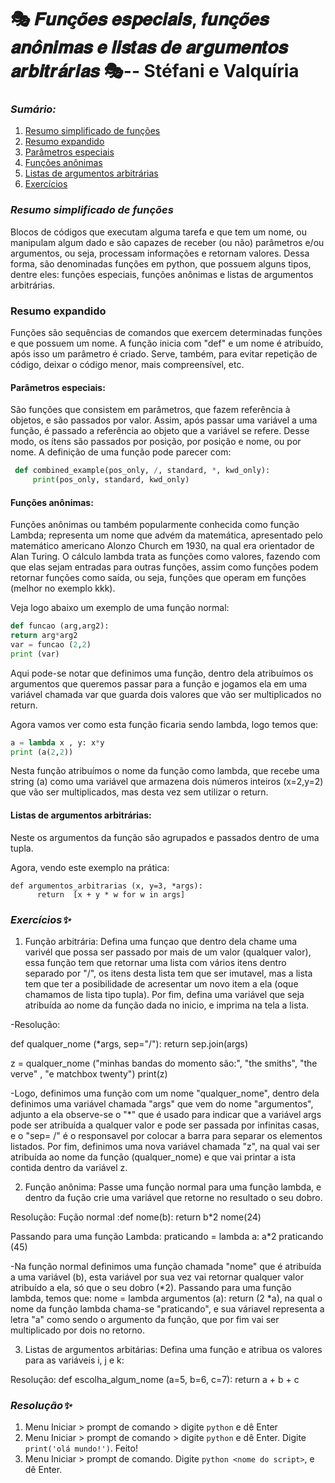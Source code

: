 # 🎭 𝑭𝒖𝒏𝒄̧𝒐̃𝒆𝒔 𝒆𝒔𝒑𝒆𝒄𝒊𝒂𝒊𝒔, 𝒇𝒖𝒏𝒄̧𝒐̃𝒆𝒔 𝒂𝒏𝒐̂𝒏𝒊𝒎𝒂𝒔 𝒆 𝒍𝒊𝒔𝒕𝒂𝒔 𝒅𝒆 𝒂𝒓𝒈𝒖𝒎𝒆𝒏𝒕𝒐𝒔 𝒂𝒓𝒃𝒊𝒕𝒓𝒂́𝒓𝒊𝒂𝒔  🎭-- Stéfani e Valquíria

### *Sumário:*
1. [Resumo simplificado de funções](#Resumo-simplificado-de-funções)
2. [Resumo expandido](#Resumo-expandido)
3. [Parâmetros especiais](#Parâmetros-especiais)
4. [Funções anônimas](#Funções-anônimas)
5. [Listas de argumentos arbitrárias](#Listas-de-argumentos-arbitrárias)
6. [Exercícios](#Exercícios)

### *Resumo simplificado de funções*

Blocos de códigos que executam alguma tarefa e que tem um nome, ou manipulam algum dado e são capazes de receber (ou não) parâmetros e/ou argumentos, ou seja, processam informações e retornam valores. Dessa forma, são denominadas funções em python, que possuem alguns tipos, dentre eles: funções especiais, funções anônimas e listas de argumentos arbitrárias. 


### Resumo expandido

Funções são sequências de comandos que exercem determinadas funções e que possuem um nome. A função inicia com "def" e um nome é atribuído, após isso um parâmetro é criado. Serve, também, para evitar repetição de código, deixar o código menor, mais compreensível, etc. 

#### Parâmetros especiais: 
São funções que consistem em parâmetros, que fazem referência à objetos, e são passados por valor. Assim, após passar uma variável a uma função, é passado a referência ao objeto que a variável se refere. Desse modo, os ítens são passados por posição, por posição e nome, ou por nome.
A definição de uma função pode parecer com:
```python
 def combined_example(pos_only, /, standard, *, kwd_only):
     print(pos_only, standard, kwd_only)
```

#### Funções anônimas: 
Funções anônimas ou também popularmente conhecida como
função Lambda; representa um nome que advém da matemática,
apresentado pelo matemático americano Alonzo Church em 1930, na qual era
orientador de Alan Turing. O cálculo lambda trata as funções como
valores, fazendo com que elas sejam entradas para outras funções, assim
como funções podem retornar funções como saída, ou seja, funções que
operam em funções (melhor no exemplo kkk).

Veja logo abaixo um exemplo de uma função normal:

```python
def funcao (arg,arg2):
return arg*arg2
var = funcao (2,2)
print (var)
```
Aqui pode-se notar que definimos uma função, dentro dela atribuímos os
argumentos que queremos passar para a função e jogamos ela em uma
variável chamada var que guarda dois valores que vão ser multiplicados no
return. 

Agora vamos ver como esta função ficaria sendo lambda, logo temos que:

```python
a = lambda x , y: x*y
print (a(2,2))
```

Nesta função atribuímos o nome da função como lambda, que recebe uma
string (a) como uma variável que armazena dois números inteiros (x=2,y=2)
que vão ser multiplicados, mas desta vez sem utilizar o return.

#### Listas de argumentos arbitrárias:
 Neste os argumentos da função são agrupados e passados dentro de uma tupla.

 Agora, vendo este exemplo na prática:

``` 
def argumentos_arbitrarias (x, y=3, *args):
      return  [x + y * w for w in args]
```

### *Exercícios✨*

1. Função arbitrária:
Defina uma funçao que dentro dela chame uma varivél que possa ser passado por mais de um valor (qualquer valor), essa função tem que retornar uma lista com vários itens dentro separado por "/", os itens desta lista tem que ser imutavel, mas a lista tem que ter a posibilidade de acresentar um novo item a ela (oque chamamos de lista tipo tupla). Por fim, defina uma variável que seja atribuída ao nome da função dada no inicio, e imprima na tela a lista. 

-Resolução:

  def qualquer_nome (*args, sep="/"):
  return sep.join(args)

  z = qualquer_nome ("minhas bandas do momento são:", "the smiths", "the verve" , "e matchbox twenty") 
  print(z)

  -Logo, definimos uma função com um nome "qualquer_nome", dentro dela definimos uma variável chamada "args" que vem do nome "argumentos", adjunto a ela observe-se o "*" que é usado para indicar que a variável args pode ser atribuída a qualquer valor e pode ser passada por infinitas casas, e o "sep= /" é o responsavel por colocar a barra para separar os elementos listados. Por fim, definimos uma nova variável chamada "z", na qual vai ser atribuída ao nome da função (qualquer_nome) e que vai printar a ista contida dentro da variável z.
  

2. Função anônima:
Passe uma função normal para uma função lambda, e dentro da fução crie uma variável que retorne no resultado o seu dobro.

Resolução:
 Fução normal :def nome(b):
              return b*2
                  nome(24)

 Passando para uma função Lambda: 
    praticando = lambda a: a*2
     praticando (45)
  
-Na função normal definimos uma função chamada "nome" que é atribuída a uma variável (b), esta variável por sua vez vai retornar qualquer valor atribuído a ela, só que o seu dobro (*2). Passando para uma função lambda, temos que: nome = lambda argumentos (a): return (2 *a), na qual o nome da função lambda chama-se "praticando", e sua váriavel representa a letra "a"  como sendo o argumento da função, que por fim vai ser multiplicado por dois no retorno.

3. Listas de argumentos arbitárias:
Defina uma função e atribua os valores para as variáveis i, j e k:

Resolução:
 def escolha_algum_nome (a=5, b=6, c=7):
  return  a + b + c



### *Resolução✨*

1. Menu Iniciar > prompt de comando > digite `python` e dê Enter
2. Menu Iniciar > prompt de comando > digite `python` e dê Enter. Digite `print('olá mundo!')`. Feito!
3. Menu Iniciar > prompt de comando. Digite `python <nome do script>`, e dê Enter.